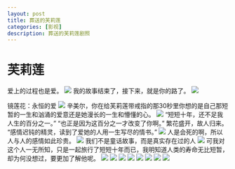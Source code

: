 ```yaml
---
layout: post
title: 葬送的芙莉莲
categories: [影视]
description: 葬送的芙莉莲剧照
---
```

# 芙莉莲

爱上的过程也是爱。
![](https://qipaifeiying.oss-cn-beijing.aliyuncs.com/%E5%9B%BE%E7%89%87/202409291444708.png)
我的故事结束了，接下来，就是你的路了。
![](https://qipaifeiying.oss-cn-beijing.aliyuncs.com/%E5%9B%BE%E7%89%87/202409291444161.png)

镜莲花：永恒的爱
![](https://qipaifeiying.oss-cn-beijing.aliyuncs.com/%E5%9B%BE%E7%89%87/202409291444035.png)
辛美尔，你在给芙莉莲带戒指的那30秒里你想的是自己那短暂的一生和汹涌的爱意还是她漫长的一生和懵懂的心。
![](https://qipaifeiying.oss-cn-beijing.aliyuncs.com/%E5%9B%BE%E7%89%87/202409291444667.png)
“短短十年，还不足我人生的百分之一。” “也正是因为这百分之一才改变了你啊。” 繁花盛开，故人归来。
“感情迟钝的精灵，读到了爱她的人用一生写尽的情书。”
![](https://qipaifeiying.oss-cn-beijing.aliyuncs.com/%E5%9B%BE%E7%89%87/202409291457097.png)
人是会死的啊，所以人与人的感情如此珍贵。
![](https://qipaifeiying.oss-cn-beijing.aliyuncs.com/%E5%9B%BE%E7%89%87/202409291458366.png)
我们不是童话故事，而是真实存在过的人
![](https://qipaifeiying.oss-cn-beijing.aliyuncs.com/%E5%9B%BE%E7%89%87/202409291458593.png)
可我对这个人一无所知，只是一起旅行了短短十年而已，我明知道人类的寿命无比短暂，却为何没想过，要更加了解他呢。 
![](https://qipaifeiying.oss-cn-beijing.aliyuncs.com/%E5%9B%BE%E7%89%87/202409291458197.png)
![](https://qipaifeiying.oss-cn-beijing.aliyuncs.com/%E5%9B%BE%E7%89%87/202409291458518.png)
![](https://qipaifeiying.oss-cn-beijing.aliyuncs.com/%E5%9B%BE%E7%89%87/202409291458784.png)
![](https://qipaifeiying.oss-cn-beijing.aliyuncs.com/%E5%9B%BE%E7%89%87/202409291458706.png)
![](https://qipaifeiying.oss-cn-beijing.aliyuncs.com/%E5%9B%BE%E7%89%87/202409291459272.png)
![](https://qipaifeiying.oss-cn-beijing.aliyuncs.com/%E5%9B%BE%E7%89%87/202409291459762.png)
![](https://qipaifeiying.oss-cn-beijing.aliyuncs.com/%E5%9B%BE%E7%89%87/202409291459013.png)
![](https://qipaifeiying.oss-cn-beijing.aliyuncs.com/%E5%9B%BE%E7%89%87/202409291459323.png)